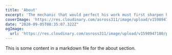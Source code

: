 ```yaml
---
title: 'About'
excerpt: 'The mechanic that would perfect his work must first sharpen his tools. - Confucius'
coverImage: 'https://res.cloudinary.com/asross311/image/upload/v1598947180/portfolio/IMG_3824_1_8_egnkfs.jpg'
date: "2020-09-05T08:35:07.322Z"
ogImage:
  url: 'https://res.cloudinary.com/asross311/image/upload/v1598947180/portfolio/IMG_3824_1_8_egnkfs.jpg'
---
```


This is some content in a markdown file for the about section. 